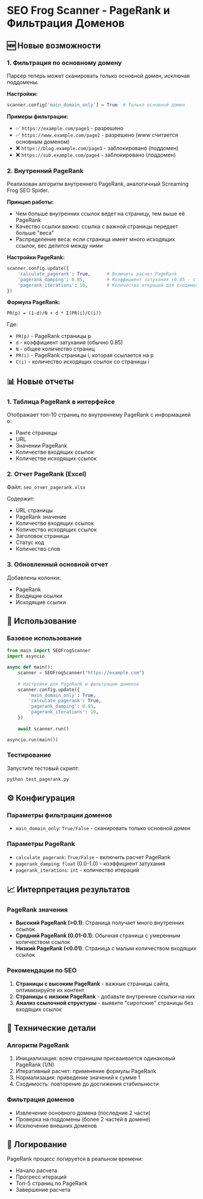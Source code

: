 # SEO Frog Scanner - PageRank и Фильтрация Доменов

## 🆕 Новые возможности

### 1. Фильтрация по основному домену

Парсер теперь может сканировать только основной домен, исключая поддомены.

**Настройки:**
```python
scanner.config['main_domain_only'] = True  # Только основной домен
```

**Примеры фильтрации:**
- ✅ `https://example.com/page1` - разрешено
- ✅ `https://www.example.com/page2` - разрешено (www считается основным доменом)
- ❌ `https://blog.example.com/page3` - заблокировано (поддомен)
- ❌ `https://sub.example.com/page4` - заблокировано (поддомен)

### 2. Внутренний PageRank

Реализован алгоритм внутреннего PageRank, аналогичный Screaming Frog SEO Spider.

**Принцип работы:**
- Чем больше внутренних ссылок ведет на страницу, тем выше её PageRank
- Качество ссылки важно: ссылка с важной страницы передает больше "веса"
- Распределение веса: если страница имеет много исходящих ссылок, вес делится между ними

**Настройки PageRank:**
```python
scanner.config.update({
    'calculate_pagerank': True,      # Включить расчет PageRank
    'pagerank_damping': 0.85,        # Коэффициент затухания (0.85 - стандартное значение)
    'pagerank_iterations': 10,       # Количество итераций для сходимости
})
```

**Формула PageRank:**
```
PR(p) = (1-d)/N + d * Σ(PR(i)/C(i))
```
Где:
- `PR(p)` - PageRank страницы p
- `d` - коэффициент затухания (обычно 0.85)
- `N` - общее количество страниц
- `PR(i)` - PageRank страницы i, которая ссылается на p
- `C(i)` - количество исходящих ссылок со страницы i

## 📊 Новые отчеты

### 1. Таблица PageRank в интерфейсе
Отображает топ-10 страниц по внутреннему PageRank с информацией о:
- Ранге страницы
- URL
- Значении PageRank
- Количестве входящих ссылок
- Количестве исходящих ссылок

### 2. Отчет PageRank (Excel)
Файл: `seo_отчет_pagerank.xlsx`

Содержит:
- URL страницы
- PageRank значение
- Количество входящих ссылок
- Количество исходящих ссылок
- Заголовок страницы
- Статус код
- Количество слов

### 3. Обновленный основной отчет
Добавлены колонки:
- PageRank
- Входящие ссылки
- Исходящие ссылки

## 🚀 Использование

### Базовое использование
```python
from main import SEOFrogScanner
import asyncio

async def main():
    scanner = SEOFrogScanner("https://example.com")
    
    # Настройки для PageRank и фильтрации доменов
    scanner.config.update({
        'main_domain_only': True,
        'calculate_pagerank': True,
        'pagerank_damping': 0.85,
        'pagerank_iterations': 10,
    })
    
    await scanner.run()

asyncio.run(main())
```

### Тестирование
Запустите тестовый скрипт:
```bash
python test_pagerank.py
```

## ⚙️ Конфигурация

### Параметры фильтрации доменов
- `main_domain_only`: `True/False` - сканировать только основной домен

### Параметры PageRank
- `calculate_pagerank`: `True/False` - включить расчет PageRank
- `pagerank_damping`: `float` (0.0-1.0) - коэффициент затухания
- `pagerank_iterations`: `int` - количество итераций

## 📈 Интерпретация результатов

### PageRank значения
- **Высокий PageRank (>0.1)**: Страница получает много внутренних ссылок
- **Средний PageRank (0.01-0.1)**: Обычная страница с умеренным количеством ссылок
- **Низкий PageRank (<0.01)**: Страница с малым количеством входящих ссылок

### Рекомендации по SEO
1. **Страницы с высоким PageRank** - важные страницы сайта, оптимизируйте их контент
2. **Страницы с низким PageRank** - добавьте внутренние ссылки на них
3. **Анализ ссылочной структуры** - выявите "сиротские" страницы без входящих ссылок

## 🔧 Технические детали

### Алгоритм PageRank
1. Инициализация: всем страницам присваивается одинаковый PageRank (1/N)
2. Итеративный расчет: применение формулы PageRank
3. Нормализация: приведение значений к сумме 1
4. Сходимость: повторение до достижения стабильности

### Фильтрация доменов
- Извлечение основного домена (последние 2 части)
- Проверка на поддомены (более 2 частей в домене)
- Исключение внешних доменов

## 📝 Логирование

PageRank процесс логируется в реальном времени:
- Начало расчета
- Прогресс итераций
- Топ-5 страниц по PageRank
- Завершение расчета 